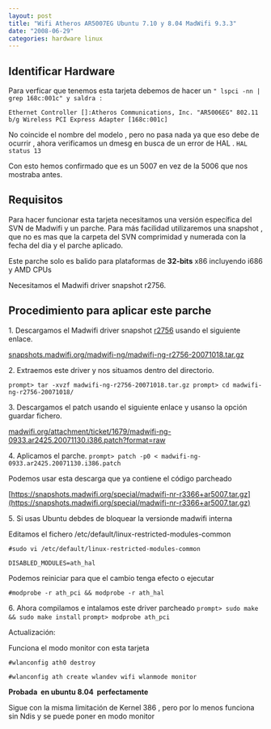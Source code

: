 ```yaml
---
layout: post
title: "Wifi Atheros AR5007EG Ubuntu 7.10 y 8.04 MadWifi 9.3.3"
date: "2008-06-29"
categories: hardware linux
---
```


## Identificar Hardware

Para verficar que tenemos esta tarjeta debemos de hacer un `" lspci -nn | grep 168c:001c" y saldra :`

`Ethernet Controller []:Atheros Communications, Inc. "AR5006EG" 802.11 b/g Wireless PCI Express Adapter [168c:001c]`

No coincide el nombre del modelo , pero no pasa nada ya que eso debe de ocurrir , ahora verificamos un dmesg en busca de un error de HAL . `HAL status 13`

Con esto hemos confirmado que es un 5007 en vez de la 5006 que nos mostraba antes.

## Requisitos

Para hacer funcionar esta tarjeta necesitamos una versión específica del SVN de Madwifi y un parche. Para más facilidad utilizaremos una snapshot , que no es mas que la carpeta del SVN comprimidad y numerada con la fecha del dia y el parche aplicado.

Este parche solo es balido para plataformas de **32-bits** x86 incluyendo i686 y AMD CPUs

Necesitamos el Madwifi driver snapshot r2756.

## Procedimiento para aplicar este parche[](https://madwifi.org/ticket/1679#Toapplythepatch "Permalink to Toapplythepatch")

1\. Descargamos el Madwifi driver snapshot [r2756](https://madwifi.org/changeset/2756 "Linux 2.6.24 moves proc_net inside init_net") usando el siguiente enlace.

[snapshots.madwifi.org/madwifi-ng/madwifi-ng-](https://snapshots.madwifi.org/madwifi-ng/madwifi-ng-r2756-20071018.tar.gz)[r2756](https://snapshots.madwifi.org/madwifi-ng/madwifi-ng-r2756-20071018.tar.gz)[\-20071018.tar.gz](https://snapshots.madwifi.org/madwifi-ng/madwifi-ng-r2756-20071018.tar.gz)

2\. Extraemos este driver y nos situamos dentro del directorio.

`prompt> tar -xvzf madwifi-ng-r2756-20071018.tar.gz prompt> cd madwifi-ng-r2756-20071018/`

3\. Descargamos el patch usando el siguiente enlace y usanso la opción guardar fichero.

[madwifi.org/attachment/ticket/1679/madwifi-ng-0933.ar2425.20071130.i386.patch?format=raw](https://madwifi.org/attachment/ticket/1679/madwifi-ng-0933.ar2425.20071130.i386.patch?format=raw)

4\. Aplicamos el parche. `prompt> patch -p0 < madwifi-ng-0933.ar2425.20071130.i386.patch`

Podemos usar esta descarga que ya contiene el código parcheado

[https://snapshots.madwifi.org/special/madwifi-nr-r3366+ar5007.tar.gz](https://snapshots.madwifi.org/special/madwifi-nr-r3366+ar5007.tar.gz)

5\. Si usas Ubuntu debdes de bloquear la versionde madwifi interna

Editamos el fichero /etc/default/linux-restricted-modules-common

`#sudo vi /etc/default/linux-restricted-modules-common`

`DISABLED_MODULES=ath_hal`

Podemos reiniciar para que el cambio tenga efecto o ejecutar

`#modprobe -r ath_pci && modprobe -r ath_hal`

6\. Ahora compilamos e intalamos este driver parcheado `prompt> sudo make && sudo make install` `prompt> modprobe ath_pci`

Actualización:

Funciona el modo monitor con esta tarjeta

`#wlanconfig ath0 destroy`

`#wlanconfig ath create wlandev wifi wlanmode monitor`

**Probada  en ubuntu 8.04  perfectamente**

Sigue con la misma limitación de Kernel 386 , pero por lo menos funciona sin Ndis y se puede poner en modo monitor

